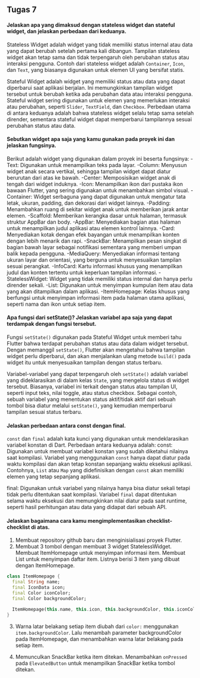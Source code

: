 ## Tugas 7
#### Jelaskan apa yang dimaksud dengan stateless widget dan stateful widget, dan jelaskan perbedaan dari keduanya.
Stateless Widget adalah widget yang tidak memiliki status internal atau data yang dapat berubah setelah pertama kali dibangun. Tampilan stateless widget akan tetap sama dan tidak terpengaruh oleh perubahan status atau interaksi pengguna. Contoh dari stateless widget adalah `Container`, `Icon`, dan `Text`, yang biasanya digunakan untuk elemen UI yang bersifat statis.

Stateful Widget adalah widget yang memiliki status atau data yang dapat diperbarui saat aplikasi berjalan. Ini memungkinkan tampilan widget tersebut untuk berubah ketika ada perubahan data atau interaksi pengguna. Stateful widget sering digunakan untuk elemen yang memerlukan interaksi atau perubahan, seperti `Slider`, `TextField`, dan `Checkbox`. Perbedaan utama di antara keduanya adalah bahwa stateless widget selalu tetap sama setelah dirender, sementara stateful widget dapat memperbarui tampilannya sesuai perubahan status atau data.
#### Sebutkan widget apa saja yang kamu gunakan pada proyek ini dan jelaskan fungsinya.
Berikut adalah widget yang digunakan dalam proyek ini beserta fungsinya:
-Text: Digunakan untuk menampilkan teks pada layar.
-Column: Menyusun widget anak secara vertikal, sehingga tampilan widget dapat diatur berurutan dari atas ke bawah.
-Center: Memposisikan widget anak di tengah dari widget induknya.
-Icon: Menampilkan ikon dari pustaka ikon bawaan Flutter, yang sering digunakan untuk menambahkan simbol visual.
-Container: Widget serbaguna yang dapat digunakan untuk mengatur tata letak, ukuran, padding, dan dekorasi dari widget lainnya.
-Padding: Menambahkan ruang di sekitar widget anak untuk memberikan jarak antar elemen.
-Scaffold: Memberikan kerangka dasar untuk halaman, termasuk struktur AppBar dan body.
-AppBar: Menyediakan bagian atas halaman untuk menampilkan judul aplikasi atau elemen kontrol lainnya.
-Card: Menyediakan kotak dengan efek bayangan untuk menampilkan konten dengan lebih menarik dan rapi.
-SnackBar: Menampilkan pesan singkat di bagian bawah layar sebagai notifikasi sementara yang memberi umpan balik kepada pengguna.
-MediaQuery: Menyediakan informasi tentang ukuran layar dan orientasi, yang berguna untuk menyesuaikan tampilan sesuai perangkat.
-InfoCard: Kartu informasi khusus yang menampilkan judul dan konten tertentu untuk keperluan tampilan informasi.
-StatelessWidget: Widget yang tidak memiliki status internal dan hanya perlu dirender sekali.
-List: Digunakan untuk menyimpan kumpulan item atau data yang akan ditampilkan dalam aplikasi.
-ItemHomepage: Kelas khusus yang berfungsi untuk menyimpan informasi item pada halaman utama aplikasi, seperti nama dan ikon untuk setiap item.

#### Apa fungsi dari setState()? Jelaskan variabel apa saja yang dapat terdampak dengan fungsi tersebut.
Fungsi `setState()` digunakan pada Stateful Widget untuk memberi tahu Flutter bahwa terdapat perubahan status atau data dalam widget tersebut. Dengan memanggil `setState()`, Flutter akan mengetahui bahwa tampilan widget perlu diperbarui, dan akan menjalankan ulang metode `build()` pada widget itu untuk menyesuaikan tampilan dengan status terbaru.

Variabel-variabel yang dapat terpengaruh oleh `setState()` adalah variabel yang dideklarasikan di dalam kelas `State`, yang mengelola status di widget tersebut. Biasanya, variabel ini terkait dengan status atau tampilan UI, seperti input teks, nilai toggle, atau status checkbox. Sebagai contoh, sebuah variabel yang menentukan status aktif/tidak aktif dari sebuah tombol bisa diatur melalui `setState()`, yang kemudian memperbarui tampilan sesuai status terbaru.

#### Jelaskan perbedaan antara const dengan final.
`const` dan `final` adalah kata kunci yang digunakan untuk mendeklarasikan variabel konstan di Dart. Perbedaan antara keduanya adalah:
const: Digunakan untuk membuat variabel konstan yang sudah diketahui nilainya saat kompilasi. Variabel yang menggunakan `const` hanya dapat diatur pada waktu kompilasi dan akan tetap konstan sepanjang waktu eksekusi aplikasi. Contohnya, `List` atau `Map` yang didefinisikan dengan `const` akan memiliki elemen yang tetap sepanjang aplikasi.

final: Digunakan untuk variabel yang nilainya hanya bisa diatur sekali tetapi tidak perlu ditentukan saat kompilasi. Variabel `final` dapat ditentukan selama waktu eksekusi dan memungkinkan nilai diatur pada saat runtime, seperti hasil perhitungan atau data yang didapat dari sebuah API.

#### Jelaskan bagaimana cara kamu mengimplementasikan checklist-checklist di atas.
1. Membuat repository github baru dan menginisialisasi proyek Flutter.
2. Membuat 3 tombol dengan membuat 3 widget StatelessWidget. Membuat ItemHomepage untuk menyimpan informasi item. Membuat List untuk menyimpan daftar item. Listnya berisi 3 item yang dibuat dengan ItemHomepage.

```dart
class ItemHomepage {
  final String name;
  final IconData icon;
  final Color iconColor;
  final Color backgroundColor;

  ItemHomepage(this.name, this.icon, this.backgroundColor, this.iconColor);
}
```

3. Warna latar belakang setiap item diubah dari `color:` menggunakan `item.backgroundColor`. Lalu menambah parameter backgroundColor pada ItemHomepage, dan menambahkan warna latar belakang pada setiap item.

4. Memunculkan SnackBar ketika item ditekan. Menambahkan `onPressed` pada `ElevatedButton` untuk menampilkan SnackBar ketika tombol ditekan.
